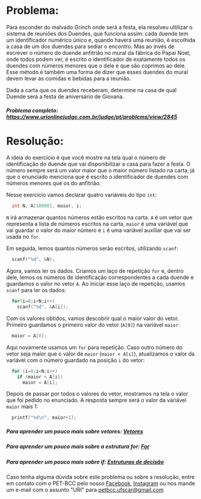 # Problema:

Para esconder do malvado Grinch onde será a festa, ela resolveu ultilizar o sistema de reuniões dos Duendes, que funciona assim: cada duende tem um identificador numérico único e, quando haverá uma reunião, é escolhida a casa de um dos duendes para sediar o encontro. Mas ao invés de escrever o número do duende anfitrião no mural da fábrica do Papai Noel, onde todos podem ver, é escrito o identificador de exatamente todos os duendes com números menores que o dele e que são coprimos ao dele. Esse método é também uma forma de dizer que esses duendes do mural devem levar as comidas e bebidas para a reunião.

Dada a carta que os duendes receberam, determine na casa de qual Duende será a festa de aniversário de Giovana.

##### Problema completo: https://www.urionlinejudge.com.br/judge/pt/problems/view/2845

# Resolução:

A ideia do exercício é que você mostre na tela qual o número de identificação do duende que vai disponibilizar a casa para fazer a festa. O número sempre será um valor maior que o maior número listado na carta, já que o enunciado menciona que é escrito o identificador de duendes com números menores que os do anfitrião.

Nesse exercício vamos declarar quatro variáveis do tipo `int`:
```c
  int N, A[10000], maior, i;
```
`N` irá armazenar quantos números estão escritos na carta. `A` é um vetor que representa a lista de números escritos na carta, `maior` é uma variável que vai guardar o valor do maior número e `i` é uma variável auxiliar que vai ser usada no `for`.

Em seguida, lemos quantos números serão escritos, utilizando `scanf`:
```c
  scanf("%d", &N);
```
Agora, vamos ler os dados. Criamos um laço de repetição `for` e, dentro dele, lemos os números de identificação correspondentes a cada duende e guardamos o valor no vetor `A`. Ao iniciar esse laço de repetição, usamos `scanf` para ler os dados:
```c
  for(i=0;i<N;i++)
    scanf("%d", &A[i]);
```
Com os valores obtidos, vamos descobrir qual o maior valor do vetor. Primeiro guardamos o primeiro valor do vetor (`A[0]`) na variável `maior`:
```c
  maior = A[0];
```
Aqui novamente usamos um `for` para repetição. Caso outro número do vetor seja maior que o valor de `maior` (`maior < A[i]`), atualizamos o valor da variável com o número guardado na posição `i` do vetor:
```c
  for (i=0;i<N;i++)
    if (maior < A[i])
      maior = A[i];
```
Depois de passar por todos o valores do vetor, mostramos na tela o valor que foi pedido no enunciado. A resposta sempre será o valor da variável `maior` mais 1:
```c
  printf("%d\n", maior+1);
```

##### Para aprender um pouco mais sobre vetores: [Vetores](http://linguagemc.com.br/vetores-ou-arrays-em-linguagem-c/)
##### Para aprender um pouco mais sobre a estrutura for: [For](http://linguagemc.com.br/a-estrutura-de-repeticao-for-em-c/)
##### Para aprender um pouco mais sobre if: [Estruturas de decisão](http://linguagemc.com.br/estrutura-de-decisao-if-em-linguagem-c/)

Caso tenha alguma dúvida sobre este problema ou sobre a resolução, entre em contato com o PET-BCC pelo nosso
[Facebook](https://www.facebook.com/petbcc/),
[Instagram](https://www.instagram.com/petbcc.ufscar/)
ou nos mande um e-mail com o assunto "URI" para  petbcc.ufscar@gmail.com
